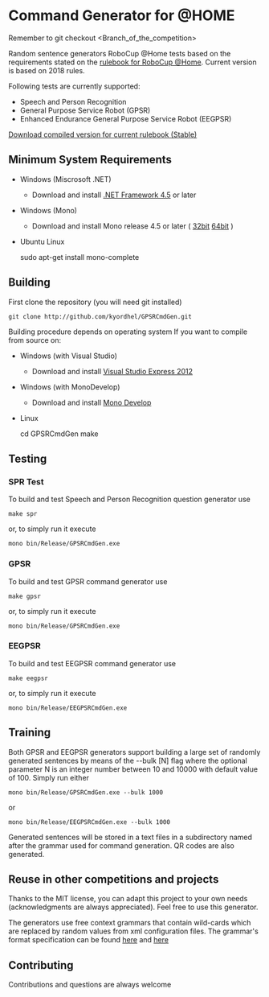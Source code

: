 Command Generator for @HOME
============================

Remember to git checkout <Branch_of_the_competition>

Random sentence generators RoboCup @Home tests based on the requirements stated on the [rulebook for RoboCup @Home](http://www.robocupathome.org/rules). Current version is based on 2018 rules.

Following tests are currently supported:
- Speech and Person Recognition
- General Purpose Service Robot (GPSR)
- Enhanced Endurance General Purpose Service Robot (EEGPSR)

[Download compiled version for current rulebook (Stable)](http://github.com/kyordhel/GPSRCmdGen/blob/master/bin/stable/binaries.zip?raw=true)

## Minimum System Requirements
- Windows (Miscrosoft .NET)
    - Download and install [.NET Framework 4.5](https://www.microsoft.com/en-us/download/details.aspx?id=42642) or later
- Windows (Mono)
    - Download and install Mono release 4.5 or later ( [32bit](https://download.mono-project.com/archive/4.8.0/windows-installer/mono-4.8.0.495-gtksharp-2.12.42-win32-1.msi) [64bit](https://download.mono-project.com/archive/4.8.0/windows-installer/mono-4.8.0.495-x64-1.msi) )
- Ubuntu Linux

    sudo apt-get install mono-complete

## Building
First clone the repository (you will need git installed)

    git clone http://github.com/kyordhel/GPSRCmdGen.git

Building procedure depends on operating system
If you want to compile from source on:
- Windows (with Visual Studio)
    - Download and install [Visual Studio Express 2012](https://www.microsoft.com/en-us/download/details.aspx?id=34673)
- Windows (with MonoDevelop)
    - Download and install [Mono Develop](http://www.monodevelop.com/download/)
- Linux

    cd GPSRCmdGen
    make

## Testing

### SPR Test
To build and test Speech and Person Recognition question generator use

    make spr
or, to simply run it execute

    mono bin/Release/GPSRCmdGen.exe

### GPSR
To build and test GPSR command generator use

    make gpsr
or, to simply run it execute

    mono bin/Release/GPSRCmdGen.exe

### EEGPSR
To build and test EEGPSR command generator use

    make eegpsr
or, to simply run it execute

    mono bin/Release/EEGPSRCmdGen.exe

## Training
Both GPSR and EEGPSR generators support building a large set of randomly generated sentences by means of the --bulk [N] flag where the optional parameter N is an integer number between 10 and 10000 with default value of 100. Simply run either

    mono bin/Release/GPSRCmdGen.exe --bulk 1000
or

    mono bin/Release/EEGPSRCmdGen.exe --bulk 1000
Generated sentences will be stored in a text files in a subdirectory named after the grammar used for command generation. QR codes are also generated.


## Reuse in other competitions and projects
Thanks to the MIT license, you can adapt this project to your own needs (acknowledgments are always appreciated). Feel free to use this generator.

The generators use free context grammars that contain wild-cards which are replaced by random values from xml configuration files. The grammar's format specification can be found [here](https://github.com/kyordhel/GPSRCmdGen/wiki/Grammar-Format-Specification) and [here](https://github.com/kyordhel/GPSRCmdGen/blob/master/CommonFiles/FormatSpecification.txt)


## Contributing
Contributions and questions are always welcome
